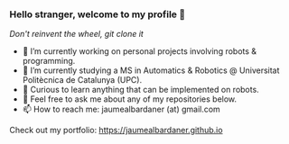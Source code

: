 ### Hello stranger, welcome to my profile 👋

*Don't reinvent the wheel, git clone it*

- 🔭 I’m currently working on personal projects involving robots & programming.
- 🌱 I’m currently studying a MS in Automatics & Robotics @ Universitat Politècnica de Catalunya (UPC).
- :monocle_face: Curious to learn anything that can be implemented on robots.
- 💬 Feel free to ask me about any of my repositories below.
- 📫 How to reach me: jaumealbardaner (at) gmail.com

Check out my portfolio: https://jaumealbardaner.github.io
